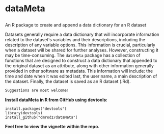 # <p> dataMeta
An R package to create and append a data dictionary for an R dataset  

Datasets generally require a data dictionary that will incorporate information related to the dataset's variables and their descriptions, including the description of any variable options. This information is crucial, particularly when a dataset will be shared for further analyses. However, constructing it may be time-consuming. The `dataMeta` package has a collection of functions that are designed to construct a data dictionary that appended to the original dataset as an attribute, along with other information generally provided in other software as metadata. This information will include: the time and date when it was edited last, the user name, a main description of the dataset. Finally, the dataset is saved as an R dataset (.Rd).

```diff
Suggestions are most welcome!
```

<b>Install dataMeta in R from GitHub using devtools:</b>

```
install.packages("devtools")
library(devtools)
install_github("dmrodz/dataMeta")
```

<b>Feel free to view the vignette within the repo.</b>
